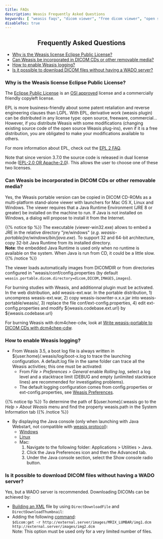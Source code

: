 ```yaml
---
title: FAQs
description: Weasis Frequently Asked Questions
keywords: [ "weasis faqs", "dicom viewer", "free dicom viewer", "open source dicom viewer", "weasis dicom viewer",  "multi-platform dicom viewer", "dicom", "pacs", "pacs viewer" ]
disableToc: true
---
```


## <center>Frequently Asked Questions</center>

 - [Why is the Weasis license Eclipse Public License?](#why-is-the-weasis-license-eclipse-public-license)
 - [Can Weasis be incorporated in DICOM CDs or other removable media?](#can-weasis-be-incorporated-in-dicom-cds-or-other-removable-media)
 - [How to enable Weasis logging?](#how-to-enable-weasis-logging)
 - [Is it possible to download DICOM files without having a WADO server?](#is-it-possible-to-download-dicom-files-without-having-a-wado-server)

### Why is the Weasis license Eclipse Public License? ###
The [Eclipse Public License](http://www.eclipse.org/legal/epl-v20.html) is an [OSI approved](http://www.opensource.org) license and a commercially friendly copyleft license.

EPL is more business-friendly about some patent retaliation and reverse engineering clauses than LGPL. With EPL, derivative work (weasis plugin) can be distributed in any license type: open source, freeware, commercial... However, if you distribute Weasis with some modifications (changing existing source code of the open source Weasis plug-ins), even if it is a free distribution, you are obligated to make your modifications available to others.

For more information about EPL, check out the [EPL 2 FAQ](http://www.eclipse.org/legal/epl-2.0/faq.php).

Note that since version 3.7.0 the source code is released in dual license mode ([EPL-2.0 OR Apache-2.0](https://github.com/nroduit/Weasis/blob/master/LICENSE)). This allows the user to choose one of these two licenses.

### Can Weasis be incorporated in DICOM CDs or other removable media? ###
Yes, the Weasis portable version can be copied in DICOM CD-ROMs as a multi-platform stand-alone viewer with launchers for Mac OS X, Linux and Windows. The viewer requires that a Java Runtime Environment (JRE 8 or greater) be installed on the machine to run. If Java is not installed on Windows, a dialog will propose to install it from the Internet.

{{% notice tip %}}
The executable (viewer-win32.exe) allows to embed a JRE in the relative directory "jre/windows" (_e.g. weasis-portable/jre/windows/bin/java.exe_). To support 32 and 64-bit architecture, copy 32-bit Java Runtime from its installed directory.<br>
**Note**: the embedded Java Runtime is used only when no runtime is available on the system. When Java is run from CD, it could be a little slow.
{{% /notice %}}

The viewer loads automatically images from DICOMDIR or from directories configured in "weasis/conf/config.properties (by default `weasis.portable.dicom.directory=dicom,DICOM,IMAGES,images`).

For burning studies with Weasis, and additionnal plugin must be activated. In the web distribution, add weasis-ext.war. In the portable distribution, 1) uncompress weasis-ext.war, 2) copy weasis-isowriter-x.x.x.jar into weasis-portable/weasis/, 3) replace the file conf/ext-config.properties, 4) edit ext-config.properties and modify ${weasis.codebase.ext.url} by ${weasis.codebase.url}

For burning Weasis with dcm4chee-cdw, look at [Write weasis-portable to DICOM CDs with dcm4chee-cdw](../old/dcm4chee/#write-weasis-portable-to-dicom-cds-with-dcm4chee-cdw).

### How to enable Weasis logging? ###

* From Weasis 3.5, a boot log file is always written in ${user.home}/.weasis/log/boot-x.log to trace the launching configuration. A default.log file in the same folder can trace all the Weasis activities; this one must be activated:
    - From *File > Preferences > General* enable *Rolling log*, select a log level and a stacktrace limit (DEBUG and empty (unlimited stacktrace lines) are recommended for investigating problems).
    - The default logging configuration comes from config.properties or ext-config.properties, see [Weasis Preferences](../basics/customize/preferences).

{{% notice tip %}}
To determine the path of ${user.home}/.weasis go to the *Help > About Weasis* menu and find the property weasis.path in the System Information tab
{{% /notice %}}

* By displaying the Java console (only when launching with Java Webstart, not compatible with [weasis protocol](../getting-started/weasis-protocol)):
    * [Windows](http://www.java.com/en/download/help/javaconsole.xml)
    * [Linux](http://www.java.com/en/download/help/enable_console_linux.xml)
    *  Mac:
        1. Navigate to the following folder: Applications > Utilities > Java.
        1. Click the Java Preferences icon and then the Advanced tab.
        1. Under the Java console section, select the Show console radio button.

### Is it possible to download DICOM files without having a WADO server? ###
Yes, but a WADO server is recommended. Downloading DICOMs can be achieved by:

- [Building an XML](../basics/customize/integration/#build-an-xml-manifest-no-wado-server) file by using `DirectDownloadFile` and `DirectDownloadThumbnail`:
- Adding the following [command](../basics/commands/#dicomget):<br>
    `$dicom:get -r http://external.server/images/MRIX_LUMBAR/img1.dcm  http://external.server/images/img2.dcm`<br>
    Note: This option must be used only for a very limited number of files.
<br>
